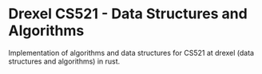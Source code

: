 # Drexel CS521 - Data Structures and Algorithms
Implementation of algorithms and data structures for CS521 at drexel (data structures and algorithms) in rust.

